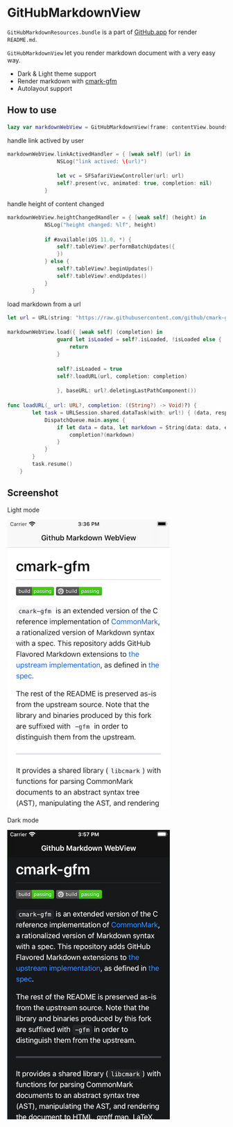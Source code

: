 # GitHubMarkdownView

`GitHubMarkdownResources.bundle` is a part of [GitHub.app](https://apps.apple.com/us/app/github/id1477376905) for render `README.md`.

`GitHubMarkdownView` let you render markdown document with a very easy way.

- Dark & Light theme support
- Render markdown with [cmark-gfm](https://github.com/github/cmark-gfm)
- Autolayout support

## How to use

```swift
lazy var markdownWebView = GitHubMarkdownView(frame: contentView.bounds)
```

handle link actived by user

```swift
markdownWebView.linkActivedHandler = { [weak self] (url) in
                NSLog("link actived: \(url)")

                let vc = SFSafariViewController(url: url)
                self?.present(vc, animated: true, completion: nil)
            }
```

handle height of content changed

```swift
markdownWebView.heightChangedHandler = { [weak self] (height) in
            NSLog("height changed: %lf", height)
            
            if #available(iOS 11.0, *) {
                self?.tableView?.performBatchUpdates({
                })
            } else {
                self?.tableView?.beginUpdates()
                self?.tableView?.endUpdates()
            }
        }
```

load markdown from a url

```swift
let url = URL(string: "https://raw.githubusercontent.com/github/cmark-gfm/master/README.md")

markdownWebView.load({ [weak self] (completion) in
                guard let isLoaded = self?.isLoaded, !isLoaded else {
                    return
                }

                self?.isLoaded = true
                self?.loadURL(url, completion: completion)

                }, baseURL: url?.deletingLastPathComponent())

func loadURL(_ url: URL?, completion: ((String?) -> Void)?) {
        let task = URLSession.shared.dataTask(with: url!) { (data, resp, error) in
            DispatchQueue.main.async {
                if let data = data, let markdown = String(data: data, encoding: .utf8) {
                    completion?(markdown)
                }
            }
        }
        task.resume()
    }
```

## Screenshot

Light mode

![](light.png)

Dark mode

![](dark.png)